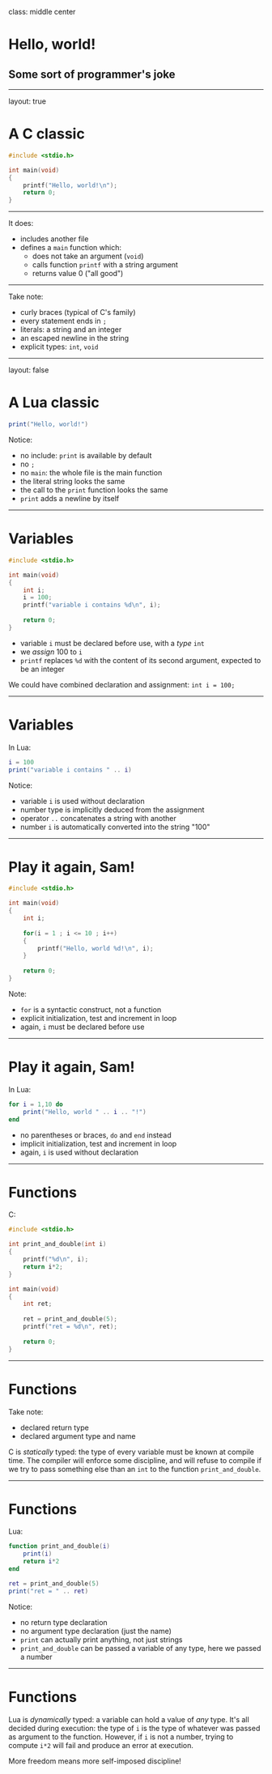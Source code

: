 class: middle center

# Hello, world!

## Some sort of programmer's joke

---

layout: true

A C classic
===========

```c
#include <stdio.h>

int main(void)
{
	printf("Hello, world!\n");
	return 0;
}
```

---

It does:

- includes another file
- defines a `main` function which:
	- does not take an argument (`void`)
	- calls function `printf` with a string argument
	- returns value 0 ("all good")

---

Take note:

- curly braces (typical of C's family)
- every statement ends in `;`
- literals: a string and an integer
- an escaped newline in the string
- explicit types: `int`, `void`

---

layout: false

A Lua classic
=============

```lua
print("Hello, world!")
```

Notice:

- no include: `print` is available by default
- no `;`
- no `main`: the whole file is the main function
- the literal string looks the same
- the call to the `print` function looks the same
- `print` adds a newline by itself

---

Variables
=========

```c
#include <stdio.h>

int main(void)
{
	int i;
	i = 100;
	printf("variable i contains %d\n", i);
	
	return 0;
}
```

- variable `i` must be declared before use, with a *type* `int`
- we *assign* 100 to `i`
- `printf` replaces `%d` with the content of its second argument, expected to be an integer

We could have combined declaration and assignment: `int i = 100;`

---

Variables
=========

In Lua:

```lua
i = 100
print("variable i contains " .. i)
```

Notice:

- variable `i` is used without declaration
- number type is implicitly deduced from the assignment
- operator `..` concatenates a string with another
- number `i` is automatically converted into the string "100"

---

Play it again, Sam!
===================

```c
#include <stdio.h>

int main(void)
{
	int i;
	
	for(i = 1 ; i <= 10 ; i++)
	{
		printf("Hello, world %d!\n", i);
	}
	
	return 0;
}
```

Note:

- `for` is a syntactic construct, not a function
- explicit initialization, test and increment in loop
- again, `i` must be declared before use

---

Play it again, Sam!
===================

In Lua:

```lua
for i = 1,10 do
	print("Hello, world " .. i .. "!")
end
```

- no parentheses or braces, `do` and `end` instead
- implicit initialization, test and increment in loop
- again, `i` is used without declaration

---

Functions
=========

C:

```c
#include <stdio.h>

int print_and_double(int i)
{
	printf("%d\n", i);
	return i*2;
}

int main(void)
{
	int ret;
	
	ret = print_and_double(5);
	printf("ret = %d\n", ret);
	
	return 0;
}
```

---

Functions
=========

Take note:

- declared return type
- declared argument type and name

C is *statically* typed: the type of every variable must be known at compile time. The compiler will enforce some discipline, and will refuse to compile if we try to pass something else than an `int` to the function `print_and_double`.

---

Functions
=========

Lua:

```lua
function print_and_double(i)
	print(i)
	return i*2
end

ret = print_and_double(5)
print("ret = " .. ret)
```

Notice:

- no return type declaration
- no argument type declaration (just the name)
- `print` can actually print anything, not just strings
- `print_and_double` can be passed a variable of any type, here we passed a number

---

Functions
=========

Lua is *dynamically* typed: a variable can hold a value of *any* type. It's all decided during execution: the type of `i` is the type of whatever was passed as argument to the function. However, if `i` is not a number, trying to compute `i*2` will fail and produce an error at execution.

More freedom means more self-imposed discipline!
